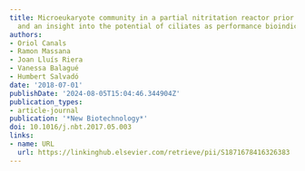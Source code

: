 ```yaml
---
title: Microeukaryote community in a partial nitritation reactor prior to anammox
  and an insight into the potential of ciliates as performance bioindicators
authors:
- Oriol Canals
- Ramon Massana
- Joan Lluís Riera
- Vanessa Balagué
- Humbert Salvadó
date: '2018-07-01'
publishDate: '2024-08-05T15:04:46.344904Z'
publication_types:
- article-journal
publication: '*New Biotechnology*'
doi: 10.1016/j.nbt.2017.05.003
links:
- name: URL
  url: https://linkinghub.elsevier.com/retrieve/pii/S1871678416326383
---
```

